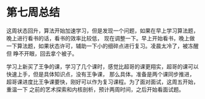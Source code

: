 # 第七周总结

这周状态回升，算法开始加速学习，但是发现一个问题，如果在早上学习算法题，晚上进行看书的话，看书的效率比较低， 现在调整一下。早上开始看书，晚上做一下算法题，如果状态许可，辅助一下小的细碎点进行复习。凌晨太冷了，被冻醒但 睁不开眼，回去拿个被子。

学习上新买了王争的课，学习了几个课时，感觉比超哥的课更翔实，超哥的课可以快速上手，但是具体知识点，没有王争课， 那么具体。准备是两个课同步推进，超哥课进度比王争课要快，刚好可以作为复习课程。为了面对面试，这周五开始，重温一下 之前的艺术探索和内核剖析，预计两周时间，之后开始看面试题。

